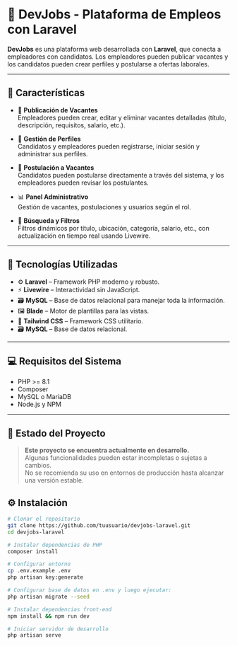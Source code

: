 # 🚀 DevJobs - Plataforma de Empleos con Laravel

**DevJobs** es una plataforma web desarrollada con **Laravel**, que conecta a empleadores con candidatos. Los empleadores pueden publicar vacantes y los candidatos pueden crear perfiles y postularse a ofertas laborales.

---

## 🎯 Características

- 📄 **Publicación de Vacantes**  
  Empleadores pueden crear, editar y eliminar vacantes detalladas (título, descripción, requisitos, salario, etc.).

- 👤 **Gestión de Perfiles**  
  Candidatos y empleadores pueden registrarse, iniciar sesión y administrar sus perfiles.

- 📝 **Postulación a Vacantes**  
  Candidatos pueden postularse directamente a través del sistema, y los empleadores pueden revisar los postulantes.

- 📊 **Panel Administrativo**  
  Gestión de vacantes, postulaciones y usuarios según el rol.

- 🔎 **Búsqueda y Filtros**  
  Filtros dinámicos por título, ubicación, categoría, salario, etc., con actualización en tiempo real usando Livewire.

---

## 🧰 Tecnologías Utilizadas

- ⚙️ **Laravel** – Framework PHP moderno y robusto.
- ⚡ **Livewire** – Interactividad sin JavaScript.
- 🗃️ **MySQL** – Base de datos relacional para manejar toda la información.
- 🖼️ **Blade** – Motor de plantillas para las vistas.
- 🎨 **Tailwind CSS** – Framework CSS utilitario.
- 🗃️ **MySQL** – Base de datos relacional.

---

## 💻 Requisitos del Sistema

- PHP >= 8.1
- Composer
- MySQL o MariaDB
- Node.js y NPM

---

## 🚧 Estado del Proyecto

> **Este proyecto se encuentra actualmente en desarrollo.**  
> Algunas funcionalidades pueden estar incompletas o sujetas a cambios.  
> No se recomienda su uso en entornos de producción hasta alcanzar una versión estable.


## ⚙️ Instalación

```bash
# Clonar el repositorio
git clone https://github.com/tuusuario/devjobs-laravel.git
cd devjobs-laravel

# Instalar dependencias de PHP
composer install

# Configurar entorno
cp .env.example .env
php artisan key:generate

# Configurar base de datos en .env y luego ejecutar:
php artisan migrate --seed

# Instalar dependencias front-end
npm install && npm run dev

# Iniciar servidor de desarrollo
php artisan serve
